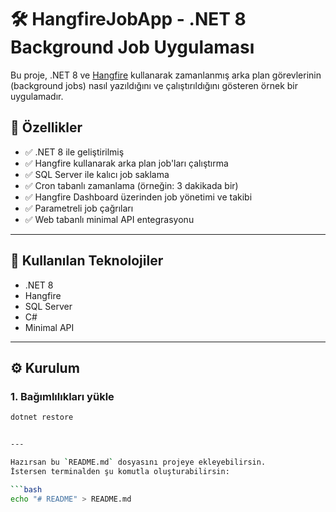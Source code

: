 ﻿# 🛠️ HangfireJobApp - .NET 8 Background Job Uygulaması

Bu proje, .NET 8 ve [Hangfire](https://www.hangfire.io/) kullanarak zamanlanmış arka plan görevlerinin (background jobs) nasıl yazıldığını ve çalıştırıldığını gösteren örnek bir uygulamadır.

## 🚀 Özellikler

- ✅ .NET 8 ile geliştirilmiş
- ✅ Hangfire kullanarak arka plan job'ları çalıştırma
- ✅ SQL Server ile kalıcı job saklama
- ✅ Cron tabanlı zamanlama (örneğin: 3 dakikada bir)
- ✅ Hangfire Dashboard üzerinden job yönetimi ve takibi
- ✅ Parametreli job çağrıları
- ✅ Web tabanlı minimal API entegrasyonu

---

## 🧰 Kullanılan Teknolojiler

- .NET 8
- Hangfire
- SQL Server
- C#
- Minimal API

---

## ⚙️ Kurulum

### 1. Bağımlılıkları yükle

```bash
dotnet restore


---

Hazırsan bu `README.md` dosyasını projeye ekleyebilirsin.  
İstersen terminalden şu komutla oluşturabilirsin:

```bash
echo "# README" > README.md
